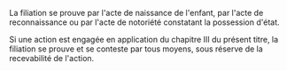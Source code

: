 La filiation se prouve par l'acte de naissance de l'enfant, par l'acte de reconnaissance ou par l'acte de notoriété constatant la possession d'état.

Si une action est engagée en application du chapitre III du présent titre, la filiation se prouve et se conteste par tous moyens, sous réserve de la recevabilité de l'action.
